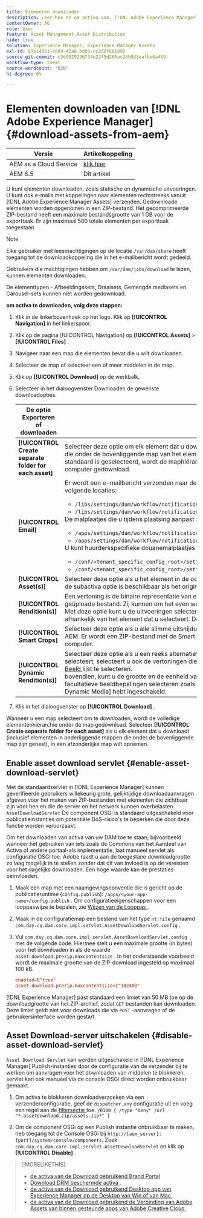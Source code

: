 ```yaml
---
title: Elementen downloaden
description: Leer hoe te om activa van  [!DNL Adobe Experience Manager]  te downloaden en de downloadfunctionaliteit in of onbruikbaar te maken.
contentOwner: AG
role: User
feature: Asset Management,Asset Distribution
hide: true
solution: Experience Manager, Experience Manager Assets
exl-id: 89b14351-c689-42a6-bd89-cc258f601898
source-git-commit: c3e9029236734e22f5d266ac26b923eafbe0a459
workflow-type: tm+mt
source-wordcount: '828'
ht-degree: 0%

---
```


# Elementen downloaden van [!DNL Adobe Experience Manager] {#download-assets-from-aem}

| Versie | Artikelkoppeling |
| -------- | ---------------------------- |
| AEM as a Cloud Service | [ klik hier ](https://experienceleague.adobe.com/docs/experience-manager-cloud-service/content/assets/manage/download-assets-from-aem.html?lang=en) |
| AEM 6.5 | Dit artikel |

U kunt elementen downloaden, zoals statische en dynamische uitvoeringen. U kunt ook e-mails met koppelingen naar elementen rechtstreeks vanuit [!DNL Adobe Experience Manager Assets] verzenden. Gedownloade elementen worden opgenomen in een ZIP-bestand. Het gecomprimeerde ZIP-bestand heeft een maximale bestandsgrootte van 1 GB voor de exporttaak. Er zijn maximaal 500 totale elementen per exporttaak toegestaan.

>[!NOTE]
>
>Elke gebruiker met leesmachtigingen op de locatie `/var/dam/share` heeft toegang tot de downloadkoppeling die in het e-mailbericht wordt gedeeld.
>
>Gebruikers die machtigingen hebben om `/var/dam/jobs/download` te lezen, kunnen elementen downloaden.
>
>De elementtypen - Afbeeldingssets, Draaisets, Gemengde mediasets en Carousel-sets kunnen niet worden gedownload.

<!--
OLD content of the above NOTE, changed wrt CQDOC-18661.
>The email recipients must be members of the `dam-users` group to access the ZIP download link in the email message.
>
-->

**om activa te downloaden, volg deze stappen:**

1. Klik in de linkerbovenhoek op het logo. Klik op **[!UICONTROL Navigation]** in het linkerspoor.
1. Klik op de pagina [!UICONTROL Navigation] op **[!UICONTROL Assets]** > **[!UICONTROL Files]** .
1. Navigeer naar een map die elementen bevat die u wilt downloaden.
1. Selecteer de map of selecteer een of meer middelen in de map.
1. Klik op **[!UICONTROL Download]** op de werkbalk.
1. Selecteer in het dialoogvenster Downloaden de gewenste downloadopties.

   | De optie Exporteren of downloaden | Beschrijving |
   |---|---|
   | **[!UICONTROL Create separate folder for each asset]** | Selecteer deze optie om elk element dat u downloadt, inclusief elementen, op te nemen in onderliggende mappen die onder de bovenliggende map van het element zijn genest in één map op uw lokale computer. Als deze optie niet standaard is geselecteerd, wordt de maphiërarchie genegeerd en worden alle elementen naar één map op uw lokale computer gedownload. |
   | **[!UICONTROL Email]** | Er wordt een e-mailbericht verzonden naar de gebruiker. De standaard e-mailsjablonen zijn beschikbaar op de volgende locaties:<ul><li>`/libs/settings/dam/workflow/notification/email/downloadasset`.</li><li>`/libs/settings/dam/workflow/notification/email/transientworkflowcompleted`.</li></ul> De malplaatjes die u tijdens plaatsing aanpast zijn beschikbaar bij de volgende plaatsen: <ul><li>`/apps/settings/dam/workflow/notification/email/downloadasset`.</li><li>`/apps/settings/dam/workflow/notification/email/transientworkflowcompleted`.</li></ul>U kunt huurdersspecifieke douanemalplaatjes bij de volgende plaatsen opslaan:<ul><li>`/conf/<tenant_specific_config_root>/settings/dam/workflow/notification/email/downloadasset`.</li><li>`/conf/<tenant_specific_config_root>/settings/dam/workflow/notification/email/transientworkflowcompleted`.</li></ul> |
   | **[!UICONTROL Asset(s)]** | Selecteer deze optie als u het element in de oorspronkelijke vorm zonder vertoningen wilt downloaden.<br> de subactiva optie is beschikbaar als het originele activa subactiva heeft. |
   | **[!UICONTROL Rendition(s)]** | Een vertoning is de binaire representatie van een element. Assets heeft een primaire representatie: die van het geüploade bestand. Zij kunnen om het even welk aantal vertegenwoordiging hebben. <br> Met deze optie kunt u de uitvoeringen selecteren die u wilt downloaden. Welke uitvoeringen beschikbaar zijn, is afhankelijk van het element dat u selecteert. De optie is beschikbaar als het element uitvoeringen heeft. |
   | **[!UICONTROL Smart Crops]** | Selecteer deze optie als u alle slimme uitsnijduitvoeringen van het geselecteerde element wilt downloaden vanuit AEM. Er wordt een ZIP-bestand met de Smart Crop-uitvoeringen gemaakt en gedownload naar uw lokale computer. |
   | **[!UICONTROL Dynamic Rendition(s)]** | Selecteer deze optie als u een reeks alternatieve vertoningen in real-time wilt genereren. Wanneer u deze optie selecteert, selecteert u ook de vertoningen die u dynamisch wilt tot stand brengen door uit de [ Vooraf ingestelde Beeld ](image-presets.md) lijst te selecteren. <br> bovendien, kunt u de grootte en de eenheid van meting, formaat, kleurenruimte, resolutie, en om het even welke facultatieve beeldbepalingen selecteren zoals het omkeren van het beeld. De optie is alleen beschikbaar als u [!DNL Dynamic Media] hebt ingeschakeld. |

1. Klik in het dialoogvenster op **[!UICONTROL Download]** .

Wanneer u een map selecteert om te downloaden, wordt de volledige elementenhiërarchie onder de map gedownload. Selecteer **[!UICONTROL Create separate folder for each asset]** als u elk element dat u downloadt (inclusief elementen in onderliggende mappen die onder de bovenliggende map zijn genest), in een afzonderlijke map wilt opnemen.

## Enable asset download servlet {#enable-asset-download-servlet}

Met de standaardservlet in [!DNL Experience Manager] kunnen geverifieerde gebruikers willekeurig grote, gelijktijdige downloadaanvragen afgeven voor het maken van ZIP-bestanden met elementen die zichtbaar zijn voor hen en die de server en het netwerk kunnen overbelasten. `AssetDownloadServlet` De component OSGi is standaard uitgeschakeld voor publicatieinstanties om potentiële DoS-risico&#39;s te beperken die door deze functie worden veroorzaakt.

Om het downloaden van activa van uw DAM toe te staan, bijvoorbeeld wanneer het gebruiken van iets zoals de Commons van het Aandeel van Activa of andere portaal-als implementatie, laat manueel servlet als configuratie OSGi toe. Adobe raadt u aan de toegestane downloadgrootte zo laag mogelijk in te stellen zonder dat dit van invloed is op de vereisten voor het dagelijks downloaden. Een hoge waarde kan de prestaties beïnvloeden.

1. Maak een map met een naamgevingsconventie die is gericht op de publicatieruntime (`config.publish`): `/apps/<your-app-name>/config.publish` . Om configuratieeigenschappen voor een looppaswijze te bepalen, zie [ Wijzen van de Looppas ](/help/sites-deploying/configure-runmodes.md#defining-configuration-properties-for-a-run-mode).
1. Maak in de configuratiemap een bestand van het type `nt:file` genaamd `com.day.cq.dam.core.impl.servlet.AssetDownloadServlet.config` .
1. Vul `com.day.cq.dam.core.impl.servlet.AssetDownloadServlet.config` met de volgende code. Hiermee stelt u een maximale grootte (in bytes) voor het downloaden in als de waarde `asset.download.prezip.maxcontentsize` . In het onderstaande voorbeeld wordt de maximale grootte van de ZIP-download ingesteld op maximaal 100 kB.

   ```conf
   enabled=B"true"
   asset.download.prezip.maxcontentsize=I"102400"
   ```

[!DNL Experience Manager] past standaard een limiet van 50 MB toe op de downloadgrootte van het ZIP-archief, zodat `GET` bestanden kan downloaden. Deze limiet geldt niet voor downloads die via `POST` -aanvragen of de gebruikersinterface worden gestart.

## Asset Download-server uitschakelen {#disable-asset-download-servlet}

`Asset Download Servlet` kan worden uitgeschakeld in [!DNL Experience Manager] Publish-instanties door de configuratie van de verzender bij te werken om aanvragen voor het downloaden van middelen te blokkeren. servlet kan ook manueel via de console OSGi direct worden onbruikbaar gemaakt.

1. Om activa te blokkeren downloadverzoeken via een verzenderconfiguratie, geef de `dispatcher.any` configuratie uit en voeg een regel aan de [ filtersectie ](https://experienceleague.adobe.com/docs/experience-manager-dispatcher/using/configuring/dispatcher-configuration.html#defining-a-filter) toe. `/0100 { /type "deny" /url "*.assetdownload.zip/assets.zip*" }`

1. Om de component OSGi op een Publish instantie onbruikbaar te maken, heb toegang tot de Console OSGi bij `http://[aem_server]:[port]/system/console/components`. Zoek `com.day.cq.dam.core.impl.servlet.AssetDownloadServlet` en klik op **[!UICONTROL Disable]** .

>[!MORELIKETHIS]
>
>* [ de activa van de Download gebruikend Brand Portal ](https://experienceleague.adobe.com/docs/experience-manager-brand-portal/using/download/brand-portal-download-assets.html)
>* [ Download DRM beschermde activa ](drm.md).
>* [ de activa van de Download gebruikend Desktop app van Experience Manager op de Desktop van Win of van Mac ](https://experienceleague.adobe.com/docs/experience-manager-desktop-app/using/using.html#download-assets).
>* [ de activa van de Download gebruikend de Verbinding van Adobe Assets van binnen gesteunde apps van Adobe Creative Cloud ](https://helpx.adobe.com/nl/enterprise/using/manage-assets-using-adobe-asset-link.html).
